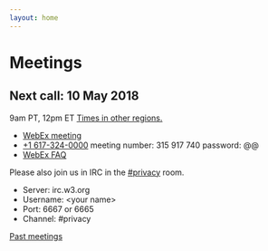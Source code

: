 ```yaml
---
layout: home
---
```


# Meetings

## Next call: 10 May 2018
9am PT, 12pm ET
<a href="https://www.timeanddate.com/worldclock/fixedtime.html?msg=PING&iso=20171214T09&p1=224">Times in other regions.</a>
* <a href="https://mit.webex.com/mit/j.php?MTID=mb8817bb98018eef652ad17b6b4b1d788">WebEx meeting</a>
* <a href="tel:617-324-0000">+1 617-324-0000</a>
meeting number: 315&nbsp;917&nbsp;740
password: @@
* <a href="https://www.w3.org/2006/tools/wiki/WebExFAQ">WebEx FAQ</a>
         
	  
 Please also join us in IRC in the <a href="http://irc.w3.org/?channels=privacy">#privacy</a> room.
* Server: irc.w3.org
* Username: &lt;your name&gt;
* Port: 6667 or 6665
* Channel: #privacy

[Past meetings](https://www.w3.org/Privacy/IG/meetings.html)
